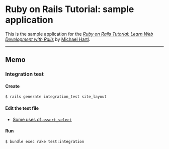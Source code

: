# Ruby on Rails Tutorial: sample application

This is the sample application for the
[*Ruby on Rails Tutorial:
Learn Web Development with Rails*](http://www.railstutorial.org/)
by [Michael Hartl](http://www.michaelhartl.com/).

---

## Memo

### Integration test

#### Create

```bash
$ rails generate integration_test site_layout
```

#### Edit the test file
- [Some uses of `assert_select`](https://www.railstutorial.org/book/filling_in_the_layout#table-assert_select)

#### Run

```bash
$ bundle exec rake test:integration
```
